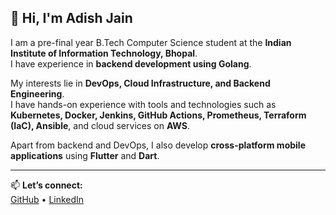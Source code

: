 ## 👋 Hi, I'm Adish Jain

I am a pre-final year B.Tech Computer Science student at the **Indian Institute of Information Technology, Bhopal**.  
I have experience in **backend development using Golang**. 

My interests lie in **DevOps, Cloud Infrastructure, and Backend Engineering**.  
I have hands-on experience with tools and technologies such as **Kubernetes, Docker, Jenkins, GitHub Actions, Prometheus, Terraform (IaC), Ansible**, and cloud services on **AWS**.  

Apart from backend and DevOps, I also develop **cross-platform mobile applications** using **Flutter** and **Dart**.

---
📫 **Let’s connect:**  
[GitHub](https://github.com/1107-adishjain) • [LinkedIn](https://www.linkedin.com/in/adish-jain-745b26280/)
